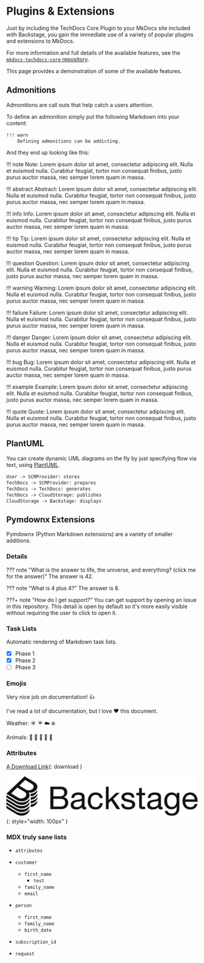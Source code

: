 # Plugins & Extensions

Just by including the TechDocs Core Plugin to your MkDocs site included with Backstage,
you gain the immediate use of a variety of popular plugins and extensions to MkDocs.

For more information and full details of the available features, see the
[`mkdocs-techdocs-core` repository](https://github.com/backstage/mkdocs-techdocs-core#mkdocs-plugins-and-extensions).

This page provides a demonstration of some of the available features.

## Admonitions

Admonitions are call outs that help catch a users attention.

To define an admonition simply put the following Markdown into your content:

```
!!! warn
    Defining admonitions can be addicting.
```

And they end up looking like this:

<!-- prettier-ignore -->
!!! note
    Note: Lorem ipsum dolor sit amet, consectetur adipiscing elit. Nulla et euismod nulla. Curabitur feugiat, tortor non consequat finibus, justo purus auctor massa, nec semper lorem quam in massa.

<!-- prettier-ignore -->
!!! abstract
    Abstract: Lorem ipsum dolor sit amet, consectetur adipiscing elit. Nulla et euismod nulla. Curabitur feugiat, tortor non consequat finibus, justo purus auctor massa, nec semper lorem quam in massa.

<!-- prettier-ignore -->
!!! info
    Info: Lorem ipsum dolor sit amet, consectetur adipiscing elit. Nulla et euismod nulla. Curabitur feugiat, tortor non consequat finibus, justo purus auctor massa, nec semper lorem quam in massa.

<!-- prettier-ignore -->
!!! tip
    Tip: Lorem ipsum dolor sit amet, consectetur adipiscing elit. Nulla et euismod nulla. Curabitur feugiat, tortor non consequat finibus, justo purus auctor massa, nec semper lorem quam in massa.

<!-- prettier-ignore -->
!!! question
    Question: Lorem ipsum dolor sit amet, consectetur adipiscing elit. Nulla et euismod nulla. Curabitur feugiat, tortor non consequat finibus, justo purus auctor massa, nec semper lorem quam in massa.

<!-- prettier-ignore -->
!!! warning
    Warning: Lorem ipsum dolor sit amet, consectetur adipiscing elit. Nulla et euismod nulla. Curabitur feugiat, tortor non consequat finibus, justo purus auctor massa, nec semper lorem quam in massa.

<!-- prettier-ignore -->
!!! failure
    Failure: Lorem ipsum dolor sit amet, consectetur adipiscing elit. Nulla et euismod nulla. Curabitur feugiat, tortor non consequat finibus, justo purus auctor massa, nec semper lorem quam in massa.

<!-- prettier-ignore -->
!!! danger
    Danger: Lorem ipsum dolor sit amet, consectetur adipiscing elit. Nulla et euismod nulla. Curabitur feugiat, tortor non consequat finibus, justo purus auctor massa, nec semper lorem quam in massa.

<!-- prettier-ignore -->
!!! bug
    Bug: Lorem ipsum dolor sit amet, consectetur adipiscing elit. Nulla et euismod nulla. Curabitur feugiat, tortor non consequat finibus, justo purus auctor massa, nec semper lorem quam in massa.

<!-- prettier-ignore -->
!!! example
    Example: Lorem ipsum dolor sit amet, consectetur adipiscing elit. Nulla et euismod nulla. Curabitur feugiat, tortor non consequat finibus, justo purus auctor massa, nec semper lorem quam in massa.

<!-- prettier-ignore -->
!!! quote
    Quote: Lorem ipsum dolor sit amet, consectetur adipiscing elit. Nulla et euismod nulla. Curabitur feugiat, tortor non consequat finibus, justo purus auctor massa, nec semper lorem quam in massa.

## PlantUML

You can create dynamic UML diagrams on the fly by just specifying flow via text,
using [PlantUML](https://pypi.org/project/plantuml-markdown/).

```plantuml format="svg" classes="uml myDiagram" alt="Backstage sample PlantUML" title="Backstage sample PlantUML" width="500px" height="250px"
User -> SCMProvider: stores
TechDocs -> SCMProvider: prepares
TechDocs -> TechDocs: generates
TechDocs -> CloudStorage: publishes
CloudStorage -> Backstage: displays
```

## Pymdownx Extensions

Pymdownx (Python Markdown extensions) are a variety of smaller additions.

### Details

<!-- prettier-ignore -->
??? note "What is the answer to life, the universe, and everything? (click me for the answer)"
    The answer is 42.

<!-- prettier-ignore -->
??? note "What is 4 plus 4?"
    The answer is 8.

<!-- prettier-ignore -->
???+ note "How do I get support?"
    You can get support by opening an issue in this repository. This detail is open by default
    so it's more easily visible without requiring the user to click to open it.

### Task Lists

Automatic rendering of Markdown task lists.

- [x] Phase 1
- [x] Phase 2
- [ ] Phase 3

### Emojis

Very nice job on documentation! :thumbsup:

I've read a lot of documentation, but I love :heart: this document.

Weather: :sunny: :umbrella: :cloud: :snowflake:

Animals: :tiger: :horse: :turtle: :wolf: :frog:

### Attributes

[A Download Link](./images/backstage-logo-cncf.svg){: download }

![A Scaled Image](./images/backstage-logo-cncf.svg){: style="width: 100px" }

### MDX truly sane lists

- `attributes`

- `customer`
  - `first_name`
    - `test`
  - `family_name`
  - `email`
- `person`
  - `first_name`
  - `family_name`
  - `birth_date`
- `subscription_id`

- `request`
